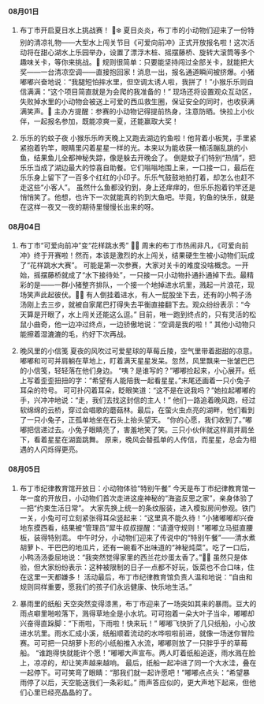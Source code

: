 #### 08月01日
1. 布丁市开启夏日水上挑战赛！ 🌊❄️
夏日炎炎，布丁市的小动物们迎来了一份特别的清凉礼物——大型水上闯关节目《可爱向前冲》正式开放报名啦！这次活动将在甜心湖水上乐园举办，设置了漂浮木桩、摇摆藤桥、旋转大滚筒等多个趣味关卡，等你来挑战。🐾
规则很简单：只要能坚持闯过全部关卡，就能把大奖——一台清凉空调——直接抱回家！消息一出，报名通道瞬间被挤爆。小猪嘟嘟兴奋地说：“我腿短怕摔水里，但空调太诱人啦，我拼了！”小猴乐乐则自信满满：“这个项目简直就是为会爬的我准备的！”
现场还将设置观众互动区，失败掉水里的小动物会被送上可爱的西瓜救生圈，保证安全的同时，也收获满满笑声。🍉
主办方提醒：参赛的小动物记得提前热身，注意防晒。快拉上小伙伴，一起报名参加，既能凉爽一夏，还能赢取大奖！
	
2. 乐乐的钓蚊子夜
小猴乐乐昨天晚上又跑去湖边钓鱼啦！他背着小板凳，手里紧紧抱着钓竿，眼睛里闪着星星一样的光。本来以为能收获一桶活蹦乱跳的小鱼，结果鱼儿全都神秘失踪，像是躲去开晚会了。
倒是蚊子们特别“热情”，把乐乐当成了湖边最大的惊喜自助餐。它们嗡嗡地围上来，一口接一口，最后在乐乐身上留下了一百多个红红的小印子。乐乐气鼓鼓地拍打着，却怎么也赶不走这些“小客人”。
虽然什么鱼都没钓到，身上还痒痒的，但乐乐抱着钓竿还是悄悄笑了。他想，也许下一次就能真的钓到大鱼吧。毕竟，钓鱼的快乐，就是在这样一夜又一夜的期待里慢慢长出来的呀。

#### 08月04日
1. 布丁市“可爱向前冲”变“花样跳水秀” 🌊😂
周末的布丁市热闹非凡，《可爱向前冲》终于开赛啦！然而，本该是激烈的水上闯关，结果硬生生被小动物们玩成了“花样跳水大赛”。
可能是第一次参赛，大家对关卡的难度没啥概念。一开始，摇摆藤桥就成了“水下接待处”，一只接一只小动物扑通扑通掉下去。最精彩的是——一群小猪整齐排队，一个接一个地掉进水坑里，溅起一片浪花，现场笑声此起彼伏。🐷💦
有人倒挂着进水，有人一屁股坐下去，还有的小鸭子汤汤刚上去三步，就被自家尾巴打得失去平衡直接翻下去。观众纷纷表示：“今天算是开眼了，水上闯关还能这么逗。”
目前，唯一跑到终点的，只有灵活的松鼠小曲奇，他一边冲过终点，一边骄傲地说：“空调是我的啦！” 其他小动物只能擦着湿漉漉的毛，约好下次再战。
	
2. 晚风里的小信笺
夏夜的风吹过可爱星球的草莓丘陵，空气里带着甜甜的凉意。嘟嘟和可可并肩躺在草地上，盯着满天星星发呆。忽然，风里飘来一张皱巴巴的小信笺，轻轻落在他们身边。
“咦？是谁写的？”嘟嘟捡起来，小心展开。纸上写着歪歪扭扭的字：“希望有人能陪我一起看星星。”末尾还画着一只小兔子耳朵的符号。
可可扑闪着耳朵，眨眼笑道：“这不是在说我吗？”她拉起嘟嘟的手，兴冲冲地说：“走，我们去找这封信的主人！”
他们一路追着晚风跑，经过软绵绵的云桥，穿过会唱歌的蘑菇林。最后，在萤火虫点亮的湖畔，他们看到了一只小兔子，正孤单地坐在石头上抬头望天。
“你的心愿，我们收到了。”嘟嘟把信递过去。小兔子眼睛亮了，害羞地笑了笑。三只小伙伴就这样肩并肩坐下，看着星星在湖面跳舞。
原来，晚风会替孤单的人传信，而星星，总会为相遇的人闪烁得更亮。

#### 08月05日
1. 布丁市纪律教育馆开放日：小动物体验“特别午餐”
今天是布丁市纪律教育馆一年一度的开放日，小动物们首次走进这座神秘的“海盗反思之家”，亲身体验了一把“约束生活日常”。
大家先换上统一的条纹服装，进入模拟房间参观。铁门一关，小兔可可立刻紧张得耳朵竖起来：“这里真不能久待！”小猪嘟嘟却兴奋地东摸西看，结果被“管理员”犀牛叔叔提醒：“请遵守规则！”嘟嘟立马挺直腰板，装得特别乖。
中午时分，小动物们迎来了传说中的“特别午餐”——清水煮胡萝卜、干巴巴的地瓜片，还有一碗看不出味道的“神秘炖菜”。吃了一口后，小鸭汤汤委屈地说：“我突然觉得家里的西兰花炒蛋太香了。”🐣🥲
虽然只是体验，但大家纷纷表示：这种被限制的日子一点都不好玩，饭菜也不合口味，住在这里一天都嫌多！
活动最后，布丁市纪律教育馆负责人温和地说：“自由和规则同样重要，愿我们的孩子们永远健康、快乐地生活。”
	
2. 暴雨里的纸船
天空突然变得漆黑，布丁市迎来了一场突如其来的暴雨。豆大的雨点噼里啪啦落下，溅得草地全是小水坑。可可抱着一朵大叶子当伞，嘟嘟却兴奋得直跺脚：“下雨啦，下雨啦！快来玩！”
嘟嘟飞快折了几只纸船，小心放进水坑里。雨水汇成小溪，纸船顺着流动的水哗啦啦前进，就像一场迷你冒险赛。可可把一只胡萝卜形的小纸船推入水流，嘟嘟则放了一只胖乎乎的草莓船。
“谁跑得快就能许个愿！”嘟嘟大声宣布。两人盯着纸船追逐，雨水溅在脸上，凉凉的，却让笑声越来越响。
最后，纸船一起冲进了同一个大水洼，叠在一起停下。可可笑弯了眼睛：“那我们就一起许愿吧！”嘟嘟点点头：“希望暴雨停了以后，天空能送我们一条彩虹。”
雨声答应似的，更大声地下起来，但他们心里已经亮晶晶的了。
